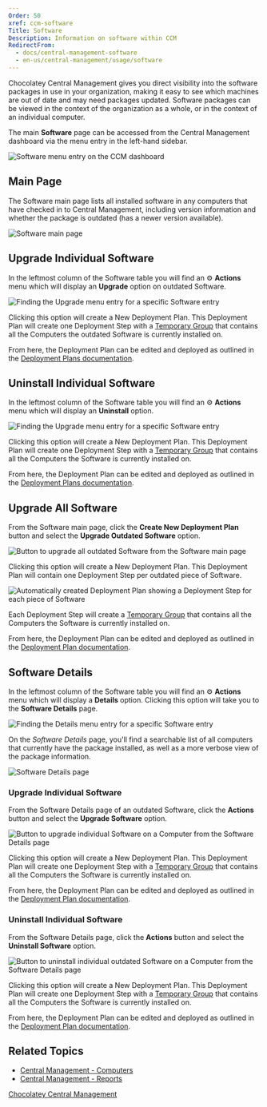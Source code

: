 ```yaml
---
Order: 50
xref: ccm-software
Title: Software
Description: Information on software within CCM
RedirectFrom:
  - docs/central-management-software
  - en-us/central-management/usage/software
---
```


Chocolatey Central Management gives you direct visibility into the software packages in use in your organization, making it easy to see which machines are out of date and may need packages updated.
Software packages can be viewed in the context of the organization as a whole, or in the context of an individual computer.

The main **Software** page can be accessed from the Central Management dashboard via the menu entry in the left-hand sidebar.

![Software menu entry on the CCM dashboard](/assets/images/ccm-playwright/dashboard/left-menu-software.png)

## Main Page

The Software main page lists all installed software in any computers that have checked in to Central Management, including version information and whether the package is outdated (has a newer version available).

![Software main page](/assets/images/ccm-playwright/software/screen.png)

## Upgrade Individual Software

In the leftmost column of the Software table you will find an :gear: **Actions** menu which will display an **Upgrade** option on outdated Software.

![Finding the Upgrade menu entry for a specific Software entry](/assets/images/ccm-playwright/software/table-row-button-action-dropdown-menu-upgrade.png)

Clicking this option will create a New Deployment Plan. This Deployment Plan will create one Deployment Step with a [Temporary Group](xref:ccm-groups#temporary-groups) that contains all the Computers the outdated Software is currently installed on.

From here, the Deployment Plan can be edited and deployed as outlined in the [Deployment Plans documentation](xref:ccm-deployments).

## Uninstall Individual Software

In the leftmost column of the Software table you will find an :gear: **Actions** menu which will display an **Uninstall** option.

![Finding the Upgrade menu entry for a specific Software entry](/assets/images/ccm-playwright/software/table-row-button-action-dropdown-menu-uninstall.png)

Clicking this option will create a New Deployment Plan. This Deployment Plan will create one Deployment Step with a [Temporary Group](xref:ccm-groups#temporary-groups) that contains all the Computers the Software is currently installed on.

From here, the Deployment Plan can be edited and deployed as outlined in the [Deployment Plans documentation](xref:ccm-deployments).

## Upgrade All Software

From the Software main page, click the **Create New Deployment Plan** button and select the **Upgrade Outdated Software** option.

![Button to upgrade all outdated Software from the Software main page](/assets/images/ccm-playwright/software/button-action-dropdown-menu-upgrade-outdated-software.png)

Clicking this option will create a New Deployment Plan. This Deployment Plan will contain one Deployment Step per outdated piece of Software.

![Automatically created Deployment Plan showing a Deployment Step for each piece of Software](/assets/images/ccm-playwright/deployment-plans/edit/software-upgrade-outdated-software.png)

Each Deployment Step will create a [Temporary Group](xref:ccm-groups#temporary-groups) that contains all the Computers the Software is currently installed on.

From here, the Deployment Plan can be edited and deployed as outlined in the [Deployment Plan documentation](xref:ccm-deployments).

## Software Details

In the leftmost column of the Software table you will find an :gear: **Actions** menu which will display a **Details** option.
Clicking this option will take you to the **Software Details** page.

![Finding the Details menu entry for a specific Software entry](/assets/images/ccm-playwright/software/table-row-button-action-dropdown-menu-details.png)

On the _Software Details_ page, you'll find a searchable list of all computers that currently have the package installed, as well as a more verbose view of the package information.

![Software Details page](/assets/images/ccm-playwright/software/details/screen.png)

### Upgrade Individual Software

From the Software Details page of an outdated Software, click the **Actions** button and select the **Upgrade Software** option.

![Button to upgrade individual Software on a Computer from the Software Details page](/assets/images/ccm-playwright/software/details/button-action-dropdown-menu-upgrade-software.png)

Clicking this option will create a New Deployment Plan. This Deployment Plan will create one Deployment Step with a [Temporary Group](xref:ccm-groups#temporary-groups) that contains all the Computers the Software is currently installed on.

From here, the Deployment Plan can be edited and deployed as outlined in the [Deployment Plan documentation](xref:ccm-deployments).

### Uninstall Individual Software

From the Software Details page, click the **Actions** button and select the **Uninstall Software** option.

![Button to uninstall individual outdated Software on a Computer from the Software Details page](/assets/images/ccm-playwright/software/details/button-action-dropdown-menu-uninstall-software.png)

Clicking this option will create a New Deployment Plan. This Deployment Plan will create one Deployment Step with a [Temporary Group](xref:ccm-groups#temporary-groups) that contains all the Computers the Software is currently installed on.

From here, the Deployment Plan can be edited and deployed as outlined in the [Deployment Plan documentation](xref:ccm-deployments).

## Related Topics

* [Central Management - Computers](xref:ccm-computers)
* [Central Management - Reports](xref:ccm-reports)

[Chocolatey Central Management](xref:central-management)
